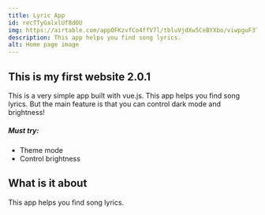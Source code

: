 ```yaml
---
title: Lyric App
id: recTTyGalxlUf8dOU
img: https://airtable.com/appOFKzvfCo4ffV7l/tbluVjdXw5CeBYXbo/viwpguF3T3VGMVyvo/recTTyGalxlUf8dOU?blocks=hide
description: This app helps you find song lyrics.
alt: Home page image
---
```


## This is my first website 2.0.1

This is a very simple app built with vue.js. This app helps you find song lyrics. But the main feature is that you can control dark mode and brightness!

##### Must try:

- Theme mode
- Control brightness 

## What is it about

This app helps you find song lyrics.
